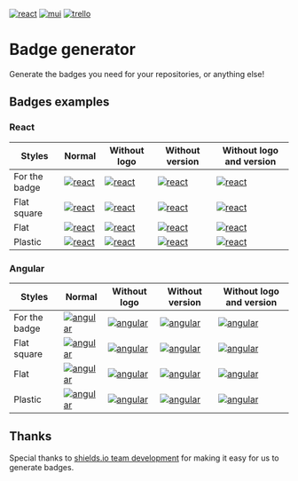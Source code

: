 [![react](https://img.shields.io/badge/17.0.2-61DAFB?style=for-the-badge&logo=react&label=react&labelColor=20232A)](https://reactjs.org/)
[![mui](https://img.shields.io/badge/5.2.1-0081CB?style=for-the-badge&logo=mui&label=mui&labelColor=FFFFFF)](https://mui.com/)
[![trello](https://img.shields.io/badge/Trello-007AC0?style=for-the-badge&logo=trello)](https://trello.com/b/LTzuAcKK/github-badge-generator)
# Badge generator
Generate the badges you need for your repositories, or anything else!

## Badges examples
### React
|Styles|Normal|Without logo|Without version|Without logo and version
|-|-|-|-|-|
|For the badge|[![react](https://img.shields.io/badge/17.0.2-61DAFB?style=for-the-badge&logo=react&label=react&labelColor=20232A)](https://reactjs.org/)|[![react](https://img.shields.io/badge/17.0.2-61DAFB?style=for-the-badge&label=react&labelColor=20232A)](https://reactjs.org/)|[![react](https://img.shields.io/badge/react-20232A?style=for-the-badge&logo=react)](https://reactjs.org/)|[![react](https://img.shields.io/badge/react-20232A?style=for-the-badge)](https://reactjs.org/)|
|Flat square|[![react](https://img.shields.io/badge/17.0.2-61DAFB?style=flat-square&logo=react&label=react&labelColor=20232A)](https://reactjs.org/)|[![react](https://img.shields.io/badge/17.0.2-61DAFB?style=flat-square&label=react&labelColor=20232A)](https://reactjs.org/)|[![react](https://img.shields.io/badge/react-20232A?style=flat-square&logo=react)](https://reactjs.org/)|[![react](https://img.shields.io/badge/react-20232A?style=flat-square)](https://reactjs.org/)|
|Flat|[![react](https://img.shields.io/badge/17.0.2-61DAFB?style=flat&logo=react&label=react&labelColor=20232A)](https://reactjs.org/)|[![react](https://img.shields.io/badge/17.0.2-61DAFB?style=flat&label=react&labelColor=20232A)](https://reactjs.org/)|[![react](https://img.shields.io/badge/react-20232A?style=flat&logo=react)](https://reactjs.org/)|[![react](https://img.shields.io/badge/react-20232A?style=flat)](https://reactjs.org/)|
|Plastic|[![react](https://img.shields.io/badge/17.0.2-61DAFB?style=plastic&logo=react&label=react&labelColor=20232A)](https://reactjs.org/)|[![react](https://img.shields.io/badge/17.0.2-61DAFB?style=plastic&label=react&labelColor=20232A)](https://reactjs.org/)|[![react](https://img.shields.io/badge/react-20232A?style=plastic&logo=react)](https://reactjs.org/)|[![react](https://img.shields.io/badge/react-20232A?style=plastic)](https://reactjs.org/)|

### Angular
|Styles|Normal|Without logo|Without version|Without logo and version
|-|-|-|-|-|
|For the badge|[![angular](https://img.shields.io/badge/13.1.1-000000?style=for-the-badge&logo=angular&label=angular&labelColor=B52E31)](https://angular.io/)|[![angular](https://img.shields.io/badge/13.1.1-000000?style=for-the-badge&label=angular&labelColor=B52E31)](https://angular.io/)|[![angular](https://img.shields.io/badge/angular-B52E31?style=for-the-badge&logo=angular)](https://angular.io/)|[![angular](https://img.shields.io/badge/angular-B52E31?style=for-the-badge)](https://angular.io/)|
|Flat square|[![angular](https://img.shields.io/badge/13.1.1-000000?style=flat-square&logo=angular&label=angular&labelColor=B52E31)](https://angular.io/)|[![angular](https://img.shields.io/badge/13.1.1-000000?style=flat-square&label=angular&labelColor=B52E31)](https://angular.io/)|[![angular](https://img.shields.io/badge/angular-B52E31?style=flat-square&logo=angular)](https://angular.io/)|[![angular](https://img.shields.io/badge/angular-B52E31?style=flat-square)](https://angular.io/)|
|Flat|[![angular](https://img.shields.io/badge/13.1.1-000000?style=flat&logo=angular&label=angular&labelColor=B52E31)](https://angular.io/)|[![angular](https://img.shields.io/badge/13.1.1-000000?style=flat&label=angular&labelColor=B52E31)](https://angular.io/)|[![angular](https://img.shields.io/badge/angular-B52E31?style=flat&logo=angular)](https://angular.io/)|[![angular](https://img.shields.io/badge/angular-B52E31?style=flat)](https://angular.io/)|
|Plastic|[![angular](https://img.shields.io/badge/13.1.1-000000?style=plastic&logo=angular&label=angular&labelColor=B52E31)](https://angular.io/)|[![angular](https://img.shields.io/badge/13.1.1-000000?style=plastic&label=angular&labelColor=B52E31)](https://angular.io/)|[![angular](https://img.shields.io/badge/angular-B52E31?style=plastic&logo=angular)](https://angular.io/)|[![angular](https://img.shields.io/badge/angular-B52E31?style=plastic)](https://angular.io/)|


## Thanks
Special thanks to [shields.io team development](https://github.com/badges) for making it easy for us to generate badges.
